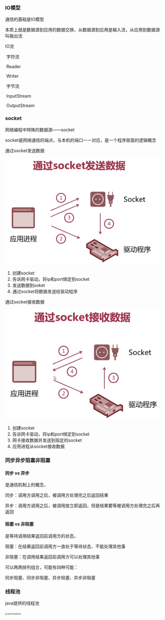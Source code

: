 ### IO模型

通信的基础是IO模型

本质上就是数据源到应用的数据交换，从数据源到应用是输入流，从应用到数据源叫输出流

IO流

​    字符流

​		Reader

​		Writer

​	字节流

​		InputStream

​		OutputStream

### socket

网络编程中特殊的数据源——socket

socket是网络通信的端点，与本机的端口一一对应，是一个程序层面的逻辑概念

通过socket发送数据

<img src="image/SendDataBySocket.jpeg" alt="SendDataBySocket" style="zoom:50%;" />

1. 创建socket
2. 告诉网卡驱动，将ip和port绑定到socket
3. 发送数据到soket
4. 通过socket将数据发送给驱动程序

通过socket接收数据

<img src="image/ReceiveDataFromSocket.PNG" alt="ReceiveDataFromSocket" style="zoom:50%;" />

1. 创建socket
2. 告诉网卡驱动，将ip和port绑定到socket
3. 网卡接收数据并发送到指定的socket
4. 应用进程从socket接收数据



### 同步异步阻塞非阻塞

#### 同步 vs 异步

是通信机制上的概念，

同步：调用方调用之后，被调用方处理完之后返回结果

异步：调用方调用之后，被调用放立即返回，但是结果要等被调用方处理完之后再返回

#### 阻塞 vs 非阻塞

是等待调用结果返回前调用方的状态，

阻塞：在结果返回前调用方一直处于等待状态，不能处理其他事

非阻塞：在调用结果返回前调用方可以处理其他事

可以两两排列组合，可能有四种可能：

同步阻塞、同步非阻塞、异步阻塞、异步非阻塞



### 线程池

java提供的线程池

<img src="/Users/huanbasara/Typora/huan-notes/java_network_programming/image/JavaThreadPool.jpeg" alt="JavaThreadPool" style="zoom: 42%;" />



